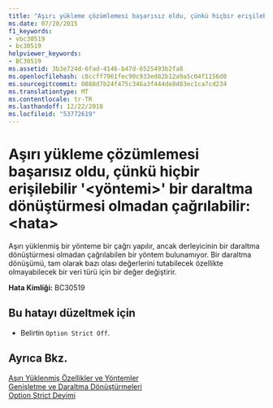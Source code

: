 ```yaml
---
title: "Aşırı yükleme çözümlemesi başarısız oldu, çünkü hiçbir erişilebilir '&lt;yöntemi&gt;' bir daraltma dönüştürmesi olmadan çağrılabilir: &lt;hata&gt;"
ms.date: 07/20/2015
f1_keywords:
- vbc30519
- bc30519
helpviewer_keywords:
- BC30519
ms.assetid: 3b3e724d-6fad-4146-b47d-6525493b2fa8
ms.openlocfilehash: c8ccff7961fec90c933ed82b12a9a5c04f1156d0
ms.sourcegitcommit: 0888d7b24f475c346a3f444de8d83ec1ca7cd234
ms.translationtype: MT
ms.contentlocale: tr-TR
ms.lasthandoff: 12/22/2018
ms.locfileid: "53772619"
---
```

# <a name="overload-resolution-failed-because-no-accessible-ltmethodgt-can-be-called-without-a-narrowing-conversion-lterrorgt"></a>Aşırı yükleme çözümlemesi başarısız oldu, çünkü hiçbir erişilebilir '&lt;yöntemi&gt;' bir daraltma dönüştürmesi olmadan çağrılabilir: &lt;hata&gt;
Aşırı yüklenmiş bir yönteme bir çağrı yapılır, ancak derleyicinin bir daraltma dönüştürmesi olmadan çağrılabilen bir yöntem bulunamıyor. Bir daraltma dönüşümü, tam olarak bazı olası değerlerini tutabilecek özellikte olmayabilecek bir veri türü için bir değer değiştirir.  
  
 **Hata Kimliği:** BC30519  
  
## <a name="to-correct-this-error"></a>Bu hatayı düzeltmek için  
  
-   Belirtin `Option Strict Off`.  
  
## <a name="see-also"></a>Ayrıca Bkz.  
 [Aşırı Yüklenmiş Özellikler ve Yöntemler](../../visual-basic/programming-guide/language-features/objects-and-classes/overloaded-properties-and-methods.md)  
 [Genişletme ve Daraltma Dönüştürmeleri](../../visual-basic/programming-guide/language-features/data-types/widening-and-narrowing-conversions.md)  
 [Option Strict Deyimi](../../visual-basic/language-reference/statements/option-strict-statement.md)
